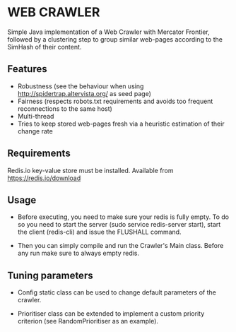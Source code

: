 # WEB CRAWLER
Simple Java implementation of a Web Crawler with Mercator Frontier, followed by a clustering step to group similar web-pages according to the SimHash of their content.

## Features
* Robustness (see the behaviour when using http://spidertrap.altervista.org/ as seed page)
* Fairness (respects robots.txt requirements and avoids too frequent reconnections to the same host)
* Multi-thread
* Tries to keep stored web-pages fresh via a heuristic estimation of their change rate

## Requirements
Redis.io key-value store must be installed. Available from https://redis.io/download

## Usage

* Before executing, you need to make sure your redis is fully empty. To do so you need to start the server (sudo service redis-server start), start the client (redis-cli) and issue the FLUSHALL command.

* Then you can simply compile and run the Crawler's Main class. Before any run make sure to always empty redis.


## Tuning parameters

* Config static class can be used to change default parameters of the crawler. 

* Prioritiser class can be extended to implement a custom priority criterion (see RandomPrioritiser as an example).